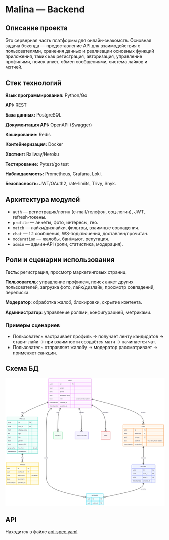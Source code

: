 # Malina — Backend
## Описание проекта
Это серверная часть платформы для онлайн-знакомств. Основная задача бэкенда — предоставление API для взаимодействия с пользователями, хранения данных и реализации основных функций приложения, таких как регистрация, авторизация, управление профилями, поиск анкет, обмен сообщениями, система лайков и мэтчей.

## Стек технологий
**Язык программирования:** Python/Go

**API:** REST

**База данных:** PostgreSQL

**Документация API:** OpenAPI (Swagger)

**Кэширование:** Redis

**Контейнеризация:** Docker

**Хостинг:** Railway/Heroku

**Тестирование:** Pytest/go test

**Наблюдаемость:** Prometheus, Grafana, Loki.

**Безопасность:** JWT/OAuth2, rate‑limits, Trivy, Snyk.

## Архитектура модулей

- `auth` — регистрация/логин (e‑mail/телефон, соц‑логин), JWT, refresh‑токены.
- `profile` — анкеты, фото, интересы, гео.
- `match` — лайки/дизлайки, фильтры, взаимные совпадения.
- `chat` — 1:1 сообщения, WS‑подключения, доставлен/прочитан.
- `moderation` — жалобы, бан/мьют, репутация.
- `admin` — админ‑API (роли, статистика, модерация).

## Роли и сценарии использования

**Гость**: регистрация, просмотр маркетинговых страниц.

**Пользователь**: управление профилем, поиск анкет других пользователей, загрузка фото, лайк/дизлайк, просмотр совпадений, переписка.

**Модератор**: обработка жалоб, блокировки, скрытие контента.

**Администратор**: управление ролями, конфигурацией, метриками.

### Примеры сценариев

- Пользователь настраивает профиль → получает ленту кандидатов → ставит лайк → при взаимности создаётся матч → начинается чат.
- Пользователь отправляет жалобу → модератор рассматривает → применяет санкции.

## Схема БД

![Database Schema](docs/erg.png)

## API

Находится в файле [api-spec.yaml](api-spec.yaml)
